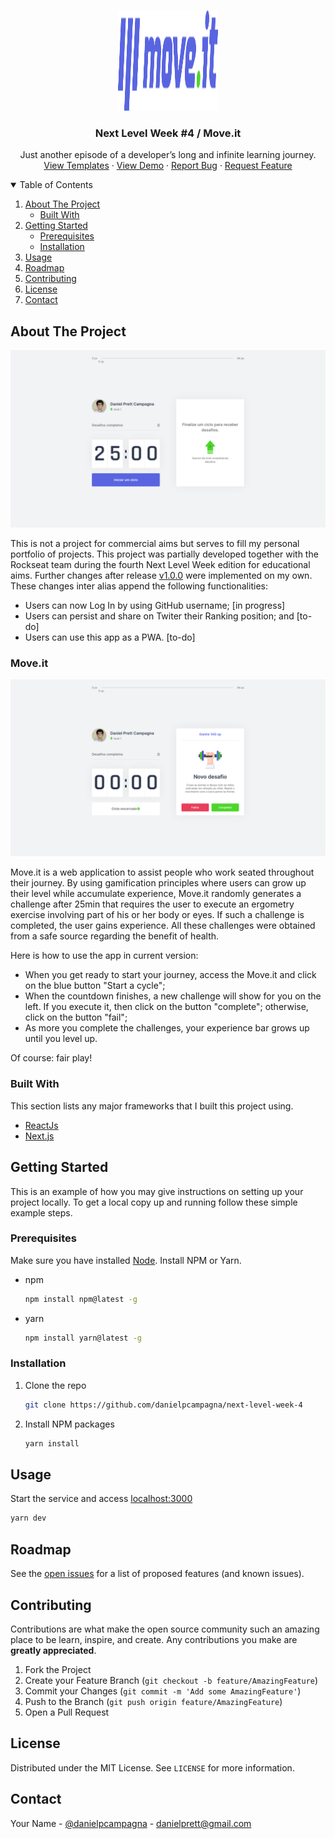 <!--
*** Thanks for checking out the Best-README-Template. If you have a suggestion
*** that would make this better, please fork the repo and create a pull request
*** or simply open an issue with the tag "enhancement".
*** Thanks again! Now go create something AMAZING! :D
-->



<!-- PROJECT SHIELDS -->
<!--
*** I'm using markdown "reference style" links for readability.
*** Reference links are enclosed in brackets [ ] instead of parentheses ( ).
*** See the bottom of this document for the declaration of the reference variables
*** for contributors-url, forks-url, etc. This is an optional, concise syntax you may use.
*** https://www.markdownguide.org/basic-syntax/#reference-style-links
-->
<!--
[![Contributors][contributors-shield]][contributors-url]
[![Forks][forks-shield]][forks-url]
[![Stargazers][stars-shield]][stars-url]
[![Issues][issues-shield]][issues-url]
[![MIT License][license-shield]][license-url]
[![LinkedIn][linkedin-shield]][linkedin-url]
-->


<!-- PROJECT LOGO -->
<br />
<p align="center">
  <a href="https://github.com/danielpcampagna/next-level-week-4/">
    <img src="public/logo-full.svg" alt="Logo" width="160" height="160">
  </a>

  <h3 align="center">Next Level Week #4 / Move.it</h3>

  <p align="center">
    Just another episode of a developer’s long and infinite learning journey.
    <!-- <br />
    <a href="https://github.com/othneildrew/Best-README-Template"><strong>Explore the docs »</strong></a>
    <br /> -->
    <br />
    <a href="https://www.figma.com/file/o262Plc5wiWHhE1ENPEkr0/Move.it-1.0/">View Templates</a>
    ·
    <a href="https://nlw4-moveit-two.vercel.app/">View Demo</a>
    ·
    <a href="https://github.com/danielpcampagna/next-level-week-4/issues">Report Bug</a>
    ·
    <a href="https://github.com/danielpcampagna/next-level-week-4/issues">Request Feature</a>
  </p>
</p>



<!-- TABLE OF CONTENTS -->
<details open="open">
  <summary>Table of Contents</summary>
  <ol>
    <li>
      <a href="#about-the-project">About The Project</a>
      <ul>
        <li><a href="#built-with">Built With</a></li>
      </ul>
    </li>
    <li>
      <a href="#getting-started">Getting Started</a>
      <ul>
        <li><a href="#prerequisites">Prerequisites</a></li>
        <li><a href="#installation">Installation</a></li>
      </ul>
    </li>
    <li><a href="#usage">Usage</a></li>
    <li><a href="#roadmap">Roadmap</a></li>
    <li><a href="#contributing">Contributing</a></li>
    <li><a href="#license">License</a></li>
    <li><a href="#contact">Contact</a></li>
    <!-- <li><a href="#acknowledgements">Acknowledgements</a></li> -->
  </ol>
</details>



<!-- ABOUT THE PROJECT -->
## About The Project


[![Product Name Screen Shot][product-screenshot]](https://nlw4-moveit-two.vercel.app/)

This is not a project for commercial aims but serves to fill my personal portfolio of projects. This project was partially developed together with the Rockseat team during the fourth Next Level Week edition for educational aims. Further changes after release [v1.0.0](https://github.com/danielpcampagna/next-level-week-4/releases/tag/v1.0.0) were implemented on my own. These changes inter alias append the following functionalities: 

* Users can now Log In by using GitHub username; [in progress]
* Users can persist and share on Twiter their Ranking position; and [to-do]
* Users can use this app as a PWA. [to-do]

### Move.it

![Challenge completed](public/thumb02.png)

Move.it is a web application to assist people who work seated throughout their journey. By using gamification principles where users can grow up their level while accumulate experience, Move.it randomly generates a challenge after 25min that requires the user to execute an ergometry exercise involving part of his or her body or eyes. If such a challenge is completed, the user gains experience. All these challenges were obtained from a safe source regarding the benefit of health.

Here is how to use the app in current version:
* When you get ready to start your journey, access the Move.it and click on the blue button "Start a cycle";
* When the countdown finishes, a new challenge will show for you on the left. If you execute it, then click on the button "complete"; otherwise, click on the button "fail";
* As more you complete the challenges, your experience bar grows up until you level up.

Of course: fair play!


### Built With

This section lists any major frameworks that I built this project using.
* [ReactJs](https://reactjs.org/)
* [Next.js](https://nextjs.org/)


<!-- GETTING STARTED -->
## Getting Started

This is an example of how you may give instructions on setting up your project locally.
To get a local copy up and running follow these simple example steps.

### Prerequisites

Make sure you have installed [Node](https://nodejs.org/en/).
Install NPM or Yarn.
* npm
  ```sh
  npm install npm@latest -g
  ```

* yarn
  ```sh
  npm install yarn@latest -g
  ```
  

### Installation

1. Clone the repo
   ```sh
   git clone https://github.com/danielpcampagna/next-level-week-4
   ```
2. Install NPM packages
   ```sh
   yarn install
   ```


<!-- USAGE EXAMPLES -->
## Usage

Start the service and access [localhost:3000](http://localhost:3000/)
   ```sh
   yarn dev
   ```


<!-- ROADMAP -->
## Roadmap

See the [open issues](https://github.com/danielpcampagna/next-level-week-4/issues) for a list of proposed features (and known issues).



<!-- CONTRIBUTING -->
## Contributing

Contributions are what make the open source community such an amazing place to be learn, inspire, and create. Any contributions you make are **greatly appreciated**.

1. Fork the Project
2. Create your Feature Branch (`git checkout -b feature/AmazingFeature`)
3. Commit your Changes (`git commit -m 'Add some AmazingFeature'`)
4. Push to the Branch (`git push origin feature/AmazingFeature`)
5. Open a Pull Request



<!-- LICENSE -->
## License

Distributed under the MIT License. See `LICENSE` for more information.



<!-- CONTACT -->
## Contact

Your Name - [@danielpcampagna](https://github.com/danielpcampagna) - danielprett@gmail.com

<!-- Project Link: [https://github.com/your_username/repo_name](https://github.com/your_username/repo_name) -->



<!-- ACKNOWLEDGEMENTS -->
<!-- ## Acknowledgements
* [GitHub Emoji Cheat Sheet](https://www.webpagefx.com/tools/emoji-cheat-sheet)
* [Img Shields](https://shields.io)
* [Choose an Open Source License](https://choosealicense.com)
* [GitHub Pages](https://pages.github.com)
* [Animate.css](https://daneden.github.io/animate.css)
* [Loaders.css](https://connoratherton.com/loaders)
* [Slick Carousel](https://kenwheeler.github.io/slick)
* [Smooth Scroll](https://github.com/cferdinandi/smooth-scroll)
* [Sticky Kit](http://leafo.net/sticky-kit)
* [JVectorMap](http://jvectormap.com)
* [Font Awesome](https://fontawesome.com)
-->




<!-- MARKDOWN LINKS & IMAGES -->
<!-- https://www.markdownguide.org/basic-syntax/#reference-style-links -->
[contributors-shield]: https://img.shields.io/github/contributors/othneildrew/Best-README-Template.svg?style=for-the-badge
[contributors-url]: https://github.com/danielpcampagna/next-level-week-4/graphs/contributors
[forks-shield]: https://img.shields.io/github/forks/othneildrew/Best-README-Template.svg?style=for-the-badge
[forks-url]: https://github.com/danielpcampagna/next-level-week-4/network/members
[stars-shield]: https://img.shields.io/github/stars/othneildrew/Best-README-Template.svg?style=for-the-badge
[stars-url]: https://github.com/danielpcampagna/next-level-week-4/stargazers
[issues-shield]: https://img.shields.io/github/issues/othneildrew/Best-README-Template.svg?style=for-the-badge
[issues-url]: https://github.com/danielpcampagna/next-level-week-4/issues
[license-shield]: https://img.shields.io/github/license/othneildrew/Best-README-Template.svg?style=for-the-badge
[license-url]: https://github.com/danielpcampagna/next-level-week-4/blob/master/LICENSE.txt
[linkedin-shield]: https://img.shields.io/badge/-LinkedIn-black.svg?style=for-the-badge&logo=linkedin&colorB=555
[linkedin-url]: https://linkedin.com/in/othneildrew
[product-screenshot]: public/thumb.png
